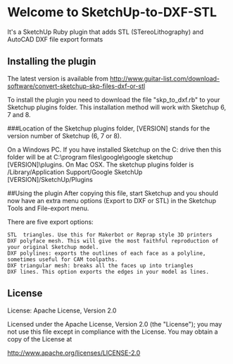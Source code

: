 # Welcome to SketchUp-to-DXF-STL

It's a SketchUp Ruby plugin that adds STL (STereoLithography) and AutoCAD DXF file export formats

## Installing the plugin

The latest version is available from http://www.guitar-list.com/download-software/convert-sketchup-skp-files-dxf-or-stl

To install the plugin you need to download the file "skp_to_dxf.rb" to your Sketchup plugins folder. This installation method will work with Sketchup 6, 7 and 8.

###Location of the Sketchup plugins folder,  [VERSION] stands for the version number of Sketchup (6, 7 or 8).

On a Windows PC. If you have installed Sketchup on the C: drive then this folder will be at C:\program files\google\google sketchup [VERSION]\plugins. 
On Mac OSX. The sketchup plugins folder is /Library/Application Support/Google SketchUp [VERSION]/SketchUp/Plugins

##Using the plugin
After copying this file, start Sketchup and you should now have an extra menu options (Export to DXF or STL) in the Sketchup Tools and File-export menu.

There are five export options:

    STL  triangles. Use this for Makerbot or Reprap style 3D printers
    DXF polyface mesh. This will give the most faithful reproduction of your original Sketchup model.
    DXF polylines: exports the outlines of each face as a polyline, sometimes useful for CAM toolpaths.
    DXF triangular mesh: breaks all the faces up into triangles
    DXF lines. This option exports the edges in your model as lines.

## License

License: Apache License, Version 2.0

Licensed under the Apache License, Version 2.0 (the "License");
you may not use this file except in compliance with the License.
You may obtain a copy of the License at

http://www.apache.org/licenses/LICENSE-2.0

